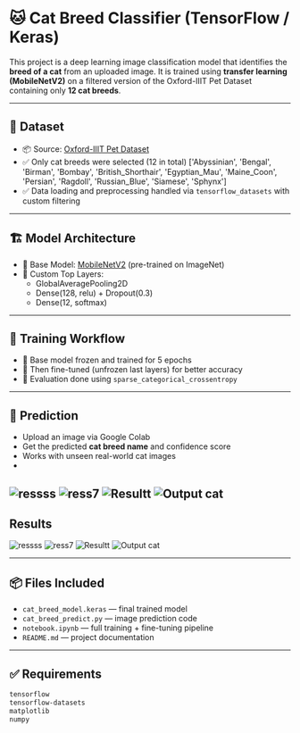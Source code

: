 # 🐱 Cat Breed Classifier (TensorFlow / Keras)

This project is a deep learning image classification model that identifies the **breed of a cat** from an uploaded image. It is trained using **transfer learning (MobileNetV2)** on a filtered version of the Oxford-IIIT Pet Dataset containing only **12 cat breeds**.

---

## 📂 Dataset

- 📦 Source: [Oxford-IIIT Pet Dataset](https://www.robots.ox.ac.uk/~vgg/data/pets/)
- ✅ Only cat breeds were selected (12 in total)
    ['Abyssinian', 'Bengal', 'Birman', 'Bombay', 'British_Shorthair',
    'Egyptian_Mau', 'Maine_Coon', 'Persian', 'Ragdoll',
    'Russian_Blue', 'Siamese', 'Sphynx']
- ✅ Data loading and preprocessing handled via `tensorflow_datasets` with custom filtering

---

## 🏗️ Model Architecture

- 🔧 Base Model: [MobileNetV2](https://arxiv.org/abs/1801.04381) (pre-trained on ImageNet)
- 🧠 Custom Top Layers:
  - GlobalAveragePooling2D
  - Dense(128, relu) + Dropout(0.3)
  - Dense(12, softmax)

---

## 🔁 Training Workflow

- 🔹 Base model frozen and trained for 5 epochs
- 🔹 Then fine-tuned (unfrozen last layers) for better accuracy
- 🧪 Evaluation done using `sparse_categorical_crossentropy`

---

## 🚀 Prediction

- Upload an image via Google Colab
- Get the predicted **cat breed name** and confidence score
- Works with unseen real-world cat images
- 
![ressss](https://github.com/user-attachments/assets/a68c62f8-0872-4a13-b2fb-8f0431ff59df)
![ress7](https://github.com/user-attachments/assets/3ffb3580-868a-4bdc-b1f3-ba35a696d8db)
![Resultt](https://github.com/user-attachments/assets/bd521ab2-d7d3-4bf6-a3a3-987ec039360b)
![Output cat](https://github.com/user-attachments/assets/f93d81a3-986f-4edc-837e-73c21e657981)
---

## Results
![ressss](https://github.com/user-attachments/assets/a68c62f8-0872-4a13-b2fb-8f0431ff59df)
![ress7](https://github.com/user-attachments/assets/3ffb3580-868a-4bdc-b1f3-ba35a696d8db)
![Resultt](https://github.com/user-attachments/assets/bd521ab2-d7d3-4bf6-a3a3-987ec039360b)
![Output cat](https://github.com/user-attachments/assets/f93d81a3-986f-4edc-837e-73c21e657981)

---


## 📦 Files Included

- `cat_breed_model.keras` — final trained model
- `cat_breed_predict.py` — image prediction code
- `notebook.ipynb` — full training + fine-tuning pipeline
- `README.md` — project documentation

---

## ✅ Requirements

```bash
tensorflow
tensorflow-datasets
matplotlib
numpy
